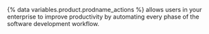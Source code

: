 {% data variables.product.prodname_actions %} allows users in your enterprise to improve productivity by automating every phase of the software development workflow.
